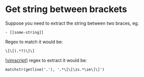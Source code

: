 # Get string between brackets

Suppose you need to extract the string between two braces, eg.

```
- [[some-string]]
```

Regex to match it would be:

```
\[\[(.*?)\]\]
```

[[vimscript]] regex to extract it would be:

```vim
matchstr(getline('.'), '.*\[\[\zs.*\ze\]\]')
```

[//begin]: # "Autogenerated link references for markdown compatibility"
[vimscript]: ../../tools/programming/vim/vimscript/vimscript.md "VimScript"
[//end]: # "Autogenerated link references"